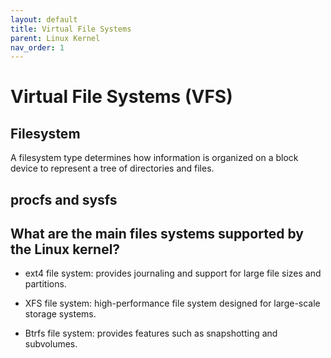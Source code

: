 ```yaml
---
layout: default
title: Virtual File Systems
parent: Linux Kernel
nav_order: 1
---
```


# Virtual File Systems (VFS)

## Filesystem

A filesystem type determines how information is organized on a block device to represent a tree of directories and files.

## procfs and sysfs

## What are the main files systems supported by the Linux kernel?

* ext4 file system: provides journaling and support for large file sizes and partitions.

* XFS file system: high-performance file system designed for large-scale storage systems.

* Btrfs file system: provides features such as snapshotting and subvolumes.
